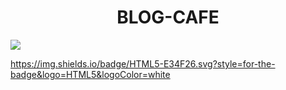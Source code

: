 <h1 align="center"> BLOG-CAFE </h1>

<p align="left">
   <img src="https://img.shields.io/badge/HTML5-E34F26?style=for-the-badge&logo=html5&logoColor=white">
   </p>



https://img.shields.io/badge/HTML5-E34F26.svg?style=for-the-badge&logo=HTML5&logoColor=white
